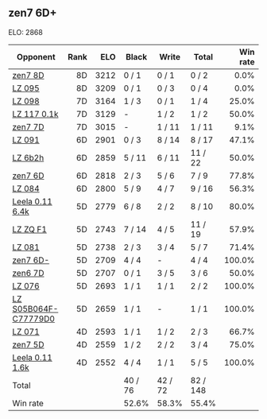 ## zen7 6D+ ##

ELO: 2868

Opponent | Rank | ELO | Black | Write | Total | Win rate
---------|-----:|----:|-------|-------|-------|-------:
[zen7 8D](zen7%208D.md) | 8D | 3212 | 0 / 1 | 0 / 1 | 0 / 2 | 0.0%
[LZ 095](LZ%20095.md) | 8D | 3209 | 0 / 1 | 0 / 3 | 0 / 4 | 0.0%
[LZ 098](LZ%20098.md) | 7D | 3164 | 1 / 3 | 0 / 1 | 1 / 4 | 25.0%
[LZ 117 0.1k](LZ%20117%200.1k.md) | 7D | 3129 | - | 1 / 2 | 1 / 2 | 50.0%
[zen7 7D](zen7%207D.md) | 7D | 3015 | - | 1 / 11 | 1 / 11 | 9.1%
[LZ 091](LZ%20091.md) | 6D | 2901 | 0 / 3 | 8 / 14 | 8 / 17 | 47.1%
[LZ 6b2h](LZ%206b2h.md) | 6D | 2859 | 5 / 11 | 6 / 11 | 11 / 22 | 50.0%
[zen7 6D](zen7%206D.md) | 6D | 2818 | 2 / 3 | 5 / 6 | 7 / 9 | 77.8%
[LZ 084](LZ%20084.md) | 6D | 2800 | 5 / 9 | 4 / 7 | 9 / 16 | 56.3%
[Leela 0.11 6.4k](Leela%200.11%206.4k.md) | 5D | 2779 | 6 / 8 | 2 / 2 | 8 / 10 | 80.0%
[LZ ZQ F1](LZ%20ZQ%20F1.md) | 5D | 2743 | 7 / 14 | 4 / 5 | 11 / 19 | 57.9%
[LZ 081](LZ%20081.md) | 5D | 2738 | 2 / 3 | 3 / 4 | 5 / 7 | 71.4%
[zen7 6D-](zen7%206D-.md) | 5D | 2709 | 4 / 4 | - | 4 / 4 | 100.0%
[zen6 7D](zen6%207D.md) | 5D | 2707 | 0 / 1 | 3 / 5 | 3 / 6 | 50.0%
[LZ 076](LZ%20076.md) | 5D | 2693 | 1 / 1 | 1 / 1 | 2 / 2 | 100.0%
[LZ S05B064F-C77779D0](LZ%20S05B064F-C77779D0.md) | 5D | 2659 | 1 / 1 | - | 1 / 1 | 100.0%
[LZ 071](LZ%20071.md) | 4D | 2593 | 1 / 1 | 1 / 2 | 2 / 3 | 66.7%
[zen7 5D](zen7%205D.md) | 4D | 2559 | 1 / 2 | 2 / 2 | 3 / 4 | 75.0%
[Leela 0.11 1.6k](Leela%200.11%201.6k.md) | 4D | 2552 | 4 / 4 | 1 / 1 | 5 / 5 | 100.0%
Total | | | 40 / 76 | 42 / 72 | 82 / 148 | 
Win rate| | | 52.6% | 58.3% | 55.4% | 
